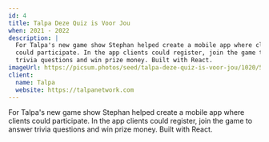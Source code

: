 ```yaml
---
id: 4
title: Talpa Deze Quiz is Voor Jou
when: 2021 - 2022
description: |
  For Talpa's new game show Stephan helped create a mobile app where clients
  could participate. In the app clients could register, join the game to answer
  trivia questions and win prize money. Built with React.
imageUrl: https://picsum.photos/seed/talpa-deze-quiz-is-voor-jou/1020/510
client:
  name: Talpa
  website: https://talpanetwork.com
---
```


For Talpa's new game show Stephan helped create a mobile app where clients could
participate. In the app clients could register, join the game to answer trivia
questions and win prize money. Built with React.
